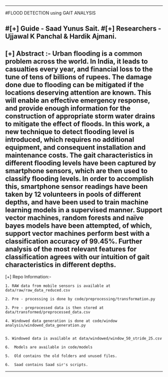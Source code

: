 ---------------------------------------------
#FLOOD DETECTION using GAIT ANALYSIS

#[+] Guide - Saad Yunus Sait.
#[+] Researchers - Ujjawal K Panchal & Hardik Ajmani.
-----------------------------------------------

[+] Abstract :-
Urban flooding is a common problem across the world. In India, it leads to casualties every
year, and financial loss to the tune of tens of billions of rupees. The damage done due to flooding can be
mitigated if the locations deserving attention are known. This will enable an effective emergency response,
and provide enough information for the construction of appropriate storm water drains to mitigate the effect
of floods. In this work, a new technique to detect flooding level is introduced, which requires no additional
equipment, and consequent installation and maintenance costs. The gait characteristics in different flooding
levels have been captured by smartphone sensors, which are then used to classify flooding levels. In order to
accomplish this, smartphone sensor readings have been taken by 12 volunteers in pools of different depths,
and have been used to train machine learning models in a supervised manner. Support vector machines,
random forests and naïve bayes models have been attempted, of which, support vector machines perform
best with a classification accuracy of 99.45%. Further analysis of the most relevant features for classification
agrees with our intuition of gait characteristics in different depths.
-----------------------------------------------
[+] Repo Information:-

    1. RAW data from mobile sensors is available at data/raw/raw_data_reduced.csv  

    2. Pre - processing is done by code/preprocessing/transformation.py

    3. Pre - preprocessed data is then stored at data/transformed/preprocessed_data.csv
    
    4. Windowed data generation is done at code/window analysis/windowed_data_generation.py


    5. Windowed data is available at data/windowed/window_50_stride_25.csv
    
    6.  Models are available in code/models

    5.  Old contains the old folders and unused files.

    6.  Saad contains Saad sir's scripts.
-----------------------------------------------